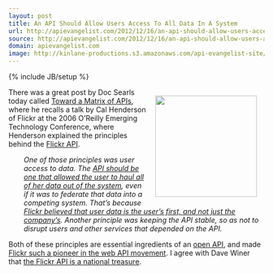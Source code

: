 ```yaml
---
layout: post
title: An API Should Allow Users Access To All Data In A System
url: http://apievangelist.com/2012/12/16/an-api-should-allow-users-access-to-all-data-in-a-system/
source: http://apievangelist.com/2012/12/16/an-api-should-allow-users-access-to-all-data-in-a-system/
domain: apievangelist.com
image: http://kinlane-productions.s3.amazonaws.com/api-evangelist-site/blog/flickr-logo.jpg
---
```

{% include JB/setup %}<p><p><a title="Flickr APII" href="http://www.flickr.com/services/api/"><img style="padding: 15px;" src="https://s3.amazonaws.com/kinlane-productions/flickr.jpg" alt="" width="200" align="right" /></a></p>
<p>There was a great post by Doc Searls today called <a href="http://blogs.law.harvard.edu/vrm/2012/12/16/toward-a-matrix-of-apis/">Toward a Matrix of APIs</a>, where he recalls a talk by Cal Henderson of Flickr at the 2006 O&rsquo;Reilly Emerging Technology Conference, where Henderson explained the principles behind the <a title="Flickr API" href="http://www.flickr.com/services/api/">Flickr API</a>.</p>
<p style="padding-left: 30px;"><em>One of those principles was user access to data.   The <span style="text-decoration: underline;">API should be one that allowed the user to haul all of her data out of the system</span>, even if it was to federate that data into a competing system. That&rsquo;s because <span style="text-decoration: underline;">Flickr believed that user data is the user&rsquo;s first, and not just the company&rsquo;s</span>.  Another principle was keeping the API stable, so as not to disrupt users and other services that depended on the API.</em></p>
<p>Both of these principles are essential ingredients of an <a title="open API" href="/2012/05/30/public-api-vs-open-api/">open API</a>, and made <a href="http://blog.apievangelist.com/2011/02/09/history-of-apis-flickr-api/">Flickr such a pioneer in the web API movement</a>.  I agree with Dave Winer that <a title="the Flickr API is a national treasure" href="http://threads2.scripting.com/2012/december/aNationalTreasure">the Flickr API is a national treasure</a>.</p></p>
